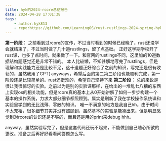 ```yaml
---
title: hyk的2024-rcore总结报告
date: 2024-04-28 17:01:38
tags:
    - author:hyk813
    - repo:https://github.com/LearningOS/rust-rustlings-2024-spring-hyk813
---
```

**第一阶段：**
  之前看到过rcore的宣传，不过当时看到的时候已经晚了，rust还没学会就结束了，不过当时做了几十道rustlings，留了点基础。
正好这学期学校开了rust课，也多了点时间，就来做了一下。和官网的rustlings不同，这里加的10道数据结构题感觉还是非常不错的。
本人比较懒，不知甚解地写完了rustlings，但是理解和实践能力还是比较不足，这十道题正好综合了之前的知识，写完还是很有收获的，虽然我用了GPT(
anyways，希望后面的第二第三阶段也能顺利完成，第一阶段还是比较简单的。rust还挺难的，希望自己坚持下来
**第二阶段：**
   总的来说是很让我很惊讶的实验。之前以为是别的实验课那样，在给出的一堆乱七八糟的东西上实现os的相关功能，但是rcore真的基本上从0开始讲解了如何一步步构建一个基本的操作系统，力求大部分细节都照顾到。属实是刷新了我在学校操作系统课和实验里学到的无比浅薄、零散的知识。
   唯一不满意的地方是我自己hh，由于时间不太充裕，很多细节其实并没有照顾到，虽然基本的实验是能凑出来，但是明显感觉到对rcore的认识还是不够的，而且还是用的print来debug hhh。

  anyway，虽然实验写完了，但是这套代码还玩不起来，不能做到自己随心所欲的更改。准备之后再好好看看问答题怎么写。
